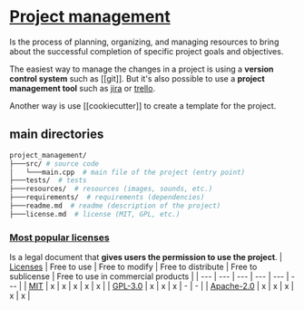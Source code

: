 # [Project management](https://en.wikipedia.org/wiki/Project_management)

Is the process of planning, organizing, and managing resources to bring about the successful completion of specific project goals and objectives.

The easiest way to manage the changes in a project is using a **version control system** such as [[git]]. But it's also possible to use a **project management tool** such as [jira](https://www.atlassian.com/software/jira) or [trello](https://trello.com/).

Another way is use [[cookiecutter]] to create a template for the project.

## main directories
```bash
project_management/
├───src/ # source code
│   └───main.cpp  # main file of the project (entry point)
├───tests/  # tests
├───resources/  # resources (images, sounds, etc.)
├───requirements/  # requirements (dependencies)
├───readme.md  # readme (description of the project)
├───license.md  # license (MIT, GPL, etc.)
```

### [Most popular licenses](https://choosealicense.com/licenses/)
Is a legal document that **gives users the permission to use the project**.
| [Licenses](https://choosealicense.com/) | Free to use | Free to modify | Free to distribute | Free to sublicense | Free to use in commercial products | 
| --- | --- | --- | --- | --- | --- |
| [MIT](https://choosealicense.com/licenses/mit/) | x | x | x | x | x |
| [GPL-3.0](https://choosealicense.com/licenses/gpl-3.0/) | x | x | x | - | - |
| [Apache-2.0](https://choosealicense.com/licenses/apache-2.0/) | x | x | x | x | x |

